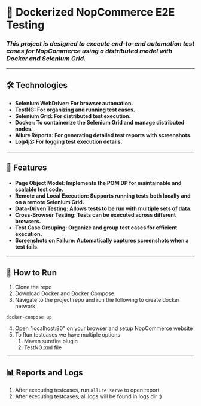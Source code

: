 # 🚀 Dockerized NopCommerce E2E Testing
<h3><i>
This project is designed to execute end-to-end automation test cases
for NopCommerce using a distributed model with Docker and Selenium Grid.
</i></h3>

---
## 🛠️ Technologies
<h4>

<ul>
<li>Selenium WebDriver: For browser automation.</li>
<li>TestNG: For organizing and running test cases.
</li>
<li>Selenium Grid: For distributed test execution.
</li>
<li>Docker: To containerize the Selenium Grid and manage distributed nodes.
</li>
<li>Allure Reports: For generating detailed test reports with screenshots.
</li>
<li>Log4j2: For logging test execution details.
</li>
</ul>
</h4>

---

## 🌟 Features
<h4>
<ul>
<li>Page Object Model: Implements the POM  DP for maintainable and scalable test code.</li>
<li>Remote and Local Execution: Supports running tests both locally and on a remote Selenium Grid.</li>
<li>Data-Driven Testing: Allows tests to be run with multiple sets of data.</li>
<li>Cross-Browser Testing: Tests can be executed across different browsers.</li>
<li>Test Case Grouping: Organize and group test cases for efficient execution.</li>
<li>Screenshots on Failure: Automatically captures screenshots when a test fails.
</li>
</ul>
</h4>

---

## 🚀 How to Run
1. Clone the repo
2. Download Docker and Docker Compose
3. Navigate to the project repo and run the following to create docker network
```
docker-compose up
```
4. Open "localhost:80" on your browser and setup NopCommerce website
5. To Run testcases we have multiple options
   1. Maven surefire plugin
   2. TestNG.xml file
---

## 📊  Reports and Logs
1. After executing testcases, run ```allure serve``` to open report
2. After executing testcases, all logs will be found in logs dir :)
